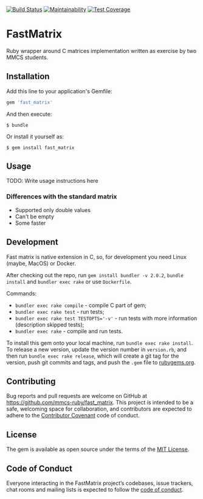 [![Build Status](https://travis-ci.org/mmcs-ruby/fast_matrix.svg?branch=master)](https://travis-ci.org/mmcs-ruby/fast_matrix)
[![Maintainability](https://api.codeclimate.com/v1/badges/fd171bae2ca444aaca29/maintainability)](https://codeclimate.com/github/mmcs-ruby/fast_matrix/maintainability)
[![Test Coverage](https://api.codeclimate.com/v1/badges/fd171bae2ca444aaca29/test_coverage)](https://codeclimate.com/github/mmcs-ruby/fast_matrix/test_coverage)

# FastMatrix

Ruby wrapper around C matrices implementation written as exercise by two MMCS students.

## Installation

Add this line to your application's Gemfile:

```ruby
gem 'fast_matrix'
```

And then execute:

    $ bundle

Or install it yourself as:

    $ gem install fast_matrix

## Usage

TODO: Write usage instructions here

### Differences with the standard matrix
* Supported only double values
* Can't be empty
* Some faster

## Development

Fast matrix is native extension in C, so, for development you need Linux (maybe, MacOS) or Docker.

After checking out the repo, run `gem install bundler -v 2.0.2`, `bundle install` and `bundler exec rake` or use `Dockerfile`.

Commands:
  + `bundler exec rake compile` - compile C part of gem;
  + `bundler exec rake test` - run tests;
  + `bundler exec rake test TESTOPTS='-v'` - run tests with more information (description skipped tests);
  + `bundler exec rake` - compile and run tests.


To install this gem onto your local machine, run `bundle exec rake install`. To release a new version, update the version number in `version.rb`, and then run `bundle exec rake release`, which will create a git tag for the version, push git commits and tags, and push the `.gem` file to [rubygems.org](https://rubygems.org).

## Contributing

Bug reports and pull requests are welcome on GitHub at https://github.com/mmcs-ruby/fast_matrix. This project is intended to be a safe, welcoming space for collaboration, and contributors are expected to adhere to the [Contributor Covenant](http://contributor-covenant.org) code of conduct.

## License

The gem is available as open source under the terms of the [MIT License](https://opensource.org/licenses/MIT).

## Code of Conduct

Everyone interacting in the FastMatrix project’s codebases, issue trackers, chat rooms and mailing lists is expected to follow the [code of conduct](https://github.com/mmcs-ruby/fast_matrix/blob/master/CODE_OF_CONDUCT.md).
